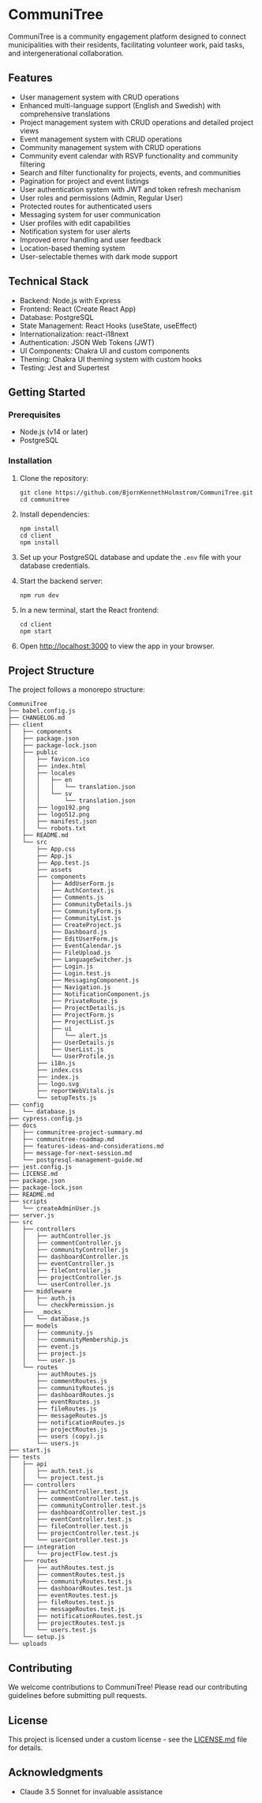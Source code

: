 # CommuniTree

CommuniTree is a community engagement platform designed to connect municipalities with their residents, facilitating volunteer work, paid tasks, and intergenerational collaboration.

## Features

- User management system with CRUD operations
- Enhanced multi-language support (English and Swedish) with comprehensive translations
- Project management system with CRUD operations and detailed project views
- Event management system with CRUD operations
- Community management system with CRUD operations
- Community event calendar with RSVP functionality and community filtering
- Search and filter functionality for projects, events, and communities
- Pagination for project and event listings
- User authentication system with JWT and token refresh mechanism
- User roles and permissions (Admin, Regular User)
- Protected routes for authenticated users
- Messaging system for user communication
- User profiles with edit capabilities
- Notification system for user alerts
- Improved error handling and user feedback
- Location-based theming system
- User-selectable themes with dark mode support

## Technical Stack

- Backend: Node.js with Express
- Frontend: React (Create React App)
- Database: PostgreSQL
- State Management: React Hooks (useState, useEffect)
- Internationalization: react-i18next
- Authentication: JSON Web Tokens (JWT)
- UI Components: Chakra UI and custom components
- Theming: Chakra UI theming system with custom hooks
- Testing: Jest and Supertest

## Getting Started

### Prerequisites

- Node.js (v14 or later)
- PostgreSQL

### Installation

1. Clone the repository:
   ```
   git clone https://github.com/BjornKennethHolmstrom/CommuniTree.git
   cd communitree
   ```

2. Install dependencies:
   ```
   npm install
   cd client
   npm install
   ```

3. Set up your PostgreSQL database and update the `.env` file with your database credentials.

4. Start the backend server:
   ```
   npm run dev
   ```

5. In a new terminal, start the React frontend:
   ```
   cd client
   npm start
   ```

6. Open [http://localhost:3000](http://localhost:3000) to view the app in your browser.

## Project Structure

The project follows a monorepo structure:

```
CommuniTree
├── babel.config.js
├── CHANGELOG.md
├── client
│   ├── components
│   ├── package.json
│   ├── package-lock.json
│   ├── public
│   │   ├── favicon.ico
│   │   ├── index.html
│   │   ├── locales
│   │   │   ├── en
│   │   │   │   └── translation.json
│   │   │   └── sv
│   │   │       └── translation.json
│   │   ├── logo192.png
│   │   ├── logo512.png
│   │   ├── manifest.json
│   │   └── robots.txt
│   ├── README.md
│   └── src
│       ├── App.css
│       ├── App.js
│       ├── App.test.js
│       ├── assets
│       ├── components
│       │   ├── AddUserForm.js
│       │   ├── AuthContext.js
│       │   ├── Comments.js
│       │   ├── CommunityDetails.js
│       │   ├── CommunityForm.js
│       │   ├── CommunityList.js
│       │   ├── CreateProject.js
│       │   ├── Dashboard.js
│       │   ├── EditUserForm.js
│       │   ├── EventCalendar.js
│       │   ├── FileUpload.js
│       │   ├── LanguageSwitcher.js
│       │   ├── Login.js
│       │   ├── Login.test.js
│       │   ├── MessagingComponent.js
│       │   ├── Navigation.js
│       │   ├── NotificationComponent.js
│       │   ├── PrivateRoute.js
│       │   ├── ProjectDetails.js
│       │   ├── ProjectForm.js
│       │   ├── ProjectList.js
│       │   ├── ui
│       │   │   └── alert.js
│       │   ├── UserDetails.js
│       │   ├── UserList.js
│       │   └── UserProfile.js
│       ├── i18n.js
│       ├── index.css
│       ├── index.js
│       ├── logo.svg
│       ├── reportWebVitals.js
│       └── setupTests.js
├── config
│   └── database.js
├── cypress.config.js
├── docs
│   ├── communitree-project-summary.md
│   ├── communitree-roadmap.md
│   ├── features-ideas-and-considerations.md
│   ├── message-for-next-session.md
│   └── postgresql-management-guide.md
├── jest.config.js
├── LICENSE.md
├── package.json
├── package-lock.json
├── README.md
├── scripts
│   └── createAdminUser.js
├── server.js
├── src
│   ├── controllers
│   │   ├── authController.js
│   │   ├── commentController.js
│   │   ├── communityController.js
│   │   ├── dashboardController.js
│   │   ├── eventController.js
│   │   ├── fileController.js
│   │   ├── projectController.js
│   │   └── userController.js
│   ├── middleware
│   │   ├── auth.js
│   │   └── checkPermission.js
│   ├── __mocks__
│   │   └── database.js
│   ├── models
│   │   ├── community.js
│   │   ├── communityMembership.js
│   │   ├── event.js
│   │   ├── project.js
│   │   └── user.js
│   └── routes
│       ├── authRoutes.js
│       ├── commentRoutes.js
│       ├── communityRoutes.js
│       ├── dashboardRoutes.js
│       ├── eventRoutes.js
│       ├── fileRoutes.js
│       ├── messageRoutes.js
│       ├── notificationRoutes.js
│       ├── projectRoutes.js
│       ├── users (copy).js
│       └── users.js
├── start.js
├── tests
│   ├── api
│   │   ├── auth.test.js
│   │   └── project.test.js
│   ├── controllers
│   │   ├── authController.test.js
│   │   ├── commentController.test.js
│   │   ├── communityController.test.js
│   │   ├── dashboardController.test.js
│   │   ├── eventController.test.js
│   │   ├── fileController.test.js
│   │   ├── projectController.test.js
│   │   └── userController.test.js
│   ├── integration
│   │   └── projectFlow.test.js
│   ├── routes
│   │   ├── authRoutes.test.js
│   │   ├── commentRoutes.test.js
│   │   ├── communityRoutes.test.js
│   │   ├── dashboardRoutes.test.js
│   │   ├── eventRoutes.test.js
│   │   ├── fileRoutes.test.js
│   │   ├── messageRoutes.test.js
│   │   ├── notificationRoutes.test.js
│   │   ├── projectRoutes.test.js
│   │   └── users.test.js
│   └── setup.js
└── uploads

```

## Contributing

We welcome contributions to CommuniTree! Please read our contributing guidelines before submitting pull requests.

## License

This project is licensed under a custom license - see the [LICENSE.md](LICENSE.md) file for details.

## Acknowledgments

- Claude 3.5 Sonnet for invaluable assistance
